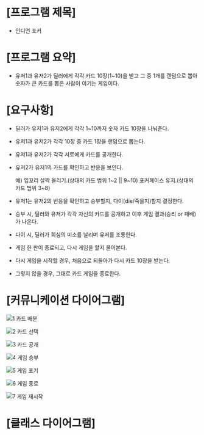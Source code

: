 # [프로그램 제목]


- 인디언 포커




# [프로그램 요약]


- 유저1과 유저2가 딜러에게 각각 카드 10장(1~10)을 받고 그 중 1개를 랜덤으로 뽑아 숫자가 큰 카드를 뽑은 사람이 이기는 게임이다.




# [요구사항]


- 딜러가 유저1과 유저2에게 각각 1~10까지 숫자 카드 10장을 나눠준다.

- 유저1과 유저2가 각각 10장 중 카드 1장을 랜덤으로 뽑는다.

- 유저1과 유저2가 각각 서로에게 카드를 공개한다.

- 유저2가 유저1의 카드를 확인하고 반응을 보인다.

    예) 입꼬리 살짝 올리기.(상대의 카드 범위 1~2 || 9~10)
        포커페이스 유지.(상대의 카드 범위 3~8)

- 유저1는 유저2의 반응을 확인하고 승부할지, 다이(die/죽을지)할지 결정한다.

- 승부 시, 딜러와 유저가 각각 자신의 카드를 공개하고 이후 게임 결과(승리 or 패배)가 나온다.

- 다이 시, 딜러가 회심의 미소를 날리며 유저를 조롱한다.

- 게임 한 판이 종료되고, 다시 게임을 할지 물어본다.

- 다시 게임을 시작할 경우, 처음으로 되돌아가 다시 카드 10장을 받는다.

- 그렇지 않을 경우, 그대로 카드 게임을 종료한다.




# [커뮤니케이션 다이어그램]



![1  카드 배분](https://user-images.githubusercontent.com/121847260/213863828-03c757d5-3c8c-49ff-a680-c6f2a8221745.png)


![2  카드 선택](https://user-images.githubusercontent.com/121847260/213863829-e3f2b6f8-fdf7-46f8-8fd5-08501e55bfc4.png)


![3  카드 공개](https://user-images.githubusercontent.com/121847260/213863831-efe67d5a-223a-46c3-8850-4230aa923cd8.png)


![4  게임 승부](https://user-images.githubusercontent.com/121847260/213863833-13bae567-f352-40f2-9249-611ad539ba99.png)


![5  게임 포기](https://user-images.githubusercontent.com/121847260/213863834-336f9c10-b90d-46a3-aec6-f89e886c8d0f.png)


![6  게임 종료](https://user-images.githubusercontent.com/121847260/213863835-d645c4ac-b6e2-4200-a865-b059056c239f.png)


![7  게임 재시작](https://user-images.githubusercontent.com/121847260/213863837-f44a22b5-07bc-4396-802b-691b2999ac22.png)



# [클래스 다이어그램]




